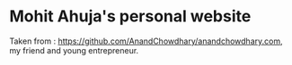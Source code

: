 # Mohit Ahuja's personal website
Taken from : https://github.com/AnandChowdhary/anandchowdhary.com, my friend and young entrepreneur.
